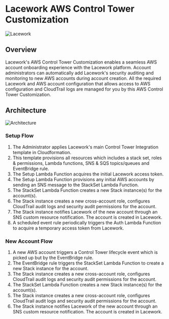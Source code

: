 # Lacework AWS Control Tower Customization

![Lacework](https://www.lacework.com/wp-content/uploads/2021/08/Lacework_Logo_RGB_01-1.svg)

## Overview
Lacework's AWS Control Tower Customization enables a seamless AWS account onboarding experience with the Lacework platform. Account administrators can automatically add Lacework's security auditing and monitoring to new AWS accounts during account creation. All the required Lacework and AWS account configuration that allows access to AWS configuration and CloudTrail logs are managed for you by this AWS Control Tower Customization.

## Architecture
![Architecture](https://drive.google.com/uc?export=view&id=1ujyaLHdAU7Xgbn1BKVRgvMNKrzjSDsW7)

### Setup Flow

1. The Administrator applies Lacework's main Control Tower Integration template in Cloudformation.
2. This template provisions all resources which includes a stack set, roles & permissions, Lambda functions, SNS & SQS topics/queues and EventBridge rule.
3. The Setup Lambda Function acquires the initial Lacework access token.
4. The Setup Lambda Function provisions any initial AWS accounts by sending an SNS message to the StackSet Lambda Function.
5. The StackSet Lambda Function creates a new Stack instance(s) for the account(s).
6. The Stack instance creates a new cross-account role, configures CloudTrail audit logs and security audit permissions for the account.
7. The Stack instance notifies Lacework of the new account through an SNS custom resource notification. The account is created in Lacework.
9. A scheduled event rule periodically triggers the Auth Lambda Function to acquire a temporary access token from Lacework.


### New Account Flow

1. A new AWS account triggers a Control Tower lifecycle event which is picked up but by the EventBridge rule.
2. The EventBridge rule triggers the StackSet Lambda Function to create a new Stack instance for the account.
3. The Stack instance creates a new cross-account role, configures CloudTrail audit logs and security audit permissions for the account.
4. The StackSet Lambda Function creates a new Stack instance(s) for the account(s).
5. The Stack instance creates a new cross-account role, configures CloudTrail audit logs and security audit permissions for the account.
6. The Stack instance notifies Lacework of the new account through an SNS custom resource notification. The account is created in Lacework.
